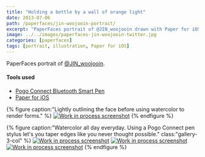 ```yaml
---
title: "Holding a bottle by a wall of orange light"
date: 2013-07-06
path: /paperfaces/jin-woojooin-portrait/
excerpt: "PaperFaces portrait of @JIN_woojooin drawn with Paper for iOS on an iPad."
image: ../../images/paperfaces-jin-woojooin-twitter.jpg
categories: [paperfaces]
tags: [portrait, illustration, Paper for iOS]
---
```


PaperFaces portrait of [@JIN_woojooin](https://twitter.com/JIN_woojooin).

#### Tools used

- [Pogo Connect Bluetooth Smart Pen](https://www.amazon.com/gp/product/B009K448L4/ref=as_li_ss_tl?ie=UTF8&camp=1789&creative=390957&creativeASIN=B009K448L4&linkCode=as2&tag=mademist-20)
- [Paper for iOS](https://paper.bywetransfer.com/)

{% figure caption:"Lightly outlining the face before using watercolor to render forms." %}
[![Work in process screenshot](../../images/paperfaces-jin-woojooin-process-1-600.jpg)](../../images/paperfaces-jin-woojooin-process-1-lg.jpg)
{% endfigure %}

{% figure caption:"Watercolor all day everyday. Using a Pogo Connect pen stylus let's you taper edges like you never thought possible." class:"gallery-3-col" %}
[![Work in process screenshot](../../images/paperfaces-jin-woojooin-process-2-600.jpg)](../../images/paperfaces-jin-woojooin-process-2-lg.jpg)
[![Work in process screenshot](../../images/paperfaces-jin-woojooin-process-3-600.jpg)](../../images/paperfaces-jin-woojooin-process-3-lg.jpg)
[![Work in process screenshot](../../images/paperfaces-jin-woojooin-process-4-600.jpg)](../../images/paperfaces-jin-woojooin-process-4-lg.jpg)
{% endfigure %}
